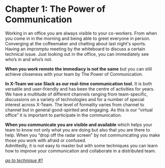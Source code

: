 # Chapter 1: The Power of Communication

Working in an office you are always visible to your co-workers. From when you come in in the morning and being able to greet everyone in person. Converging at the coffeemaker and chatting about last night's sports. Having an impromptu meeting by the whiteboard to discuss a certain technical issue. Just looking out in the office, you can immediately see who’s in and who’s not.

**When you work remote the immediacy is not the same** but you can still achieve closeness with your team by The Power of Communication.

**In X-Team we use Slack as our real-time communication tool.** It is both versatile and user-friendly and has been the centre of activities for years. We have a multitude of different channels ranging from team-specific, discussions on a variety of technologies and for a number of special interest across X-Team. The level of formality varies from channel to channel but in general good-spirited and engaging. As this is our “virtual office” it is important to participate in the communication.

**When you communicate you are visible and available** which helps your team to know not only what you are doing but also that you are there to help. When you “drop off the radar screen” by not communicating you make those you work with afraid or confused.  
Admittedly, it is not easy to master but with some techniques you can learn how to improve your communication and collaborate in a distributed team.

[_go to technique #1_](t1/t1%20Keep%20a%20personal%20work%20journal.md)